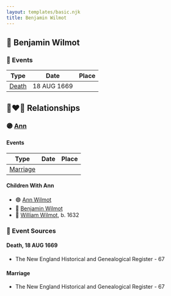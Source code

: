 ```yaml
---
layout: templates/basic.njk
title: Benjamin Wilmot
---
```

## 🔵 Benjamin Wilmot

### 📆 Events

Type | Date | Place
------ | ------ | ------
[Death](#event-1f7a4b20-b9c3-4db5-981c-027b94dc4585) | 18 AUG 1669 |

## 👩‍❤️‍👨 Relationships

### 🟣 [Ann ](/people/3/3872021)

#### Events

Type | Date | Place
------ | ------ | ------
[Marriage](#event-265de4b5-3cef-4050-a2e8-d88eca8e2a42) |  |
#### Children With Ann
* 🟣 [Ann Wilmot](/people/5/51633864)
* 🔵 [Benjamin Wilmot](/people/4/47740032)
* 🔵 [William Wilmot](/people/4/47205976), b. 1632
### 📰 Event Sources

#### <a id="event-1f7a4b20-b9c3-4db5-981c-027b94dc4585"></a> Death, 18 AUG 1669
* The New England Historical and Genealogical Register  - 67
#### <a id="event-265de4b5-3cef-4050-a2e8-d88eca8e2a42"></a> Marriage
* The New England Historical and Genealogical Register  - 67
